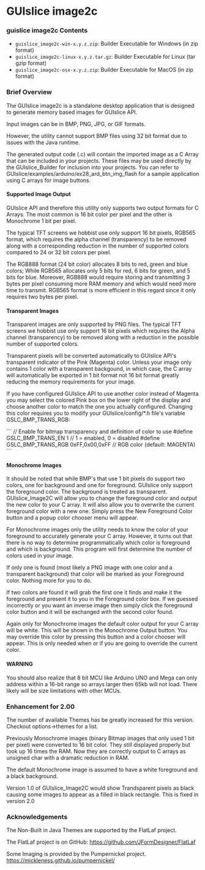 # GUIslice image2c

### guislice image2c Contents
- `guislice_image2c-win-x.y.z.zip`: Builder Executable for Windows (in zip format)
- `guislice_image2c-linux-x.y.z.tar.gz`: Builder Executable for Linux (tar gzip format)
- `guislice_image2c-osx-x.y.z.zip`: Builder Executable for MacOS (in zip format)

### Brief Overview
<p>The GUIslice image2c is a standalone desktop application that is designed to generate memory based images 
for GUIslice API.</p>

<p>Input images can be in BMP, PNG, JPG, or GIF formats.</p>

<p>However, the utility cannot support BMP files using 32 bit format due to issues with the Java runtime. </p>

<p>The generated output code (.c) will contain the imported image as a C Array that can be included in your 
projects. These files may be used directly by the GUIslice_Builder for inclusion into your projects. 
You can refer to GUIslice/examples/arduino/ex28_ard_btn_img_flash for a sample application using C arrays 
for image buttons.</p>

#### Supported Image Output

<p>GUIslice API and therefore this utility only supports two output formats for C Arrays. The most common 
is 16 bit color per pixel and the other is Monochrome 1 bit per pixel. </p>

<p>The typical TFT screens we hobbist use only support 16 bit pixels, RGB565 format, which requires the 
alpha channel (transparency) to be removed along with a corresponding reduction in the number of supported 
colors compared to 24 or 32 bit colors per pixel.
</p>

<p>
The RGB888 format (24 bit color) allocates 8 bits to red, green and blue colors; While RGB565 allocates
only 5 bits for red, 6 bits for green, and 5 bits for blue.  Moreover, RGB888 would require storing and transmitting 3 bytes
per pixel consuming more RAM memory and which would need more time to transmit. RGB565 format is more efficient in this regard
since it only requires two bytes per pixel.
</p>

#### Transparent Images

<p>Transparent images are only supported by PNG files. The typical TFT screens we hobbist use only support 
16 bit pixels which requires the Alpha channel (transparency) to be removed along with a reduction 
in the possible number of supported colors.</p>

<p>Transparent pixels will be converted automatically to GUIslice API's transparent indicator of the Pink (Magenta) color. 
Unless your image only contains 1 color with a transparent backgound, in which case, the C array will automatically 
be exported in 1 bit format not 16 bit format greatly reducing the memory requirements for your image.</p>

<p>If you have configured GUIslice API to use another color instead of Magenta you may select the colored Pink box 
on the lower right of the display and choose another color to match the one you actually configured. 
Changing this color requires you to modify your GUIslice/config/*.h file's variable GSLC_BMP_TRANS_RGB:</p>
```
  // Enable for bitmap transparency and definition of color to use
  #define GSLC_BMP_TRANS_EN     1               // 1 = enabled, 0 = disabled
  #define GSLC_BMP_TRANS_RGB    0xFF,0x00,0xFF  // RGB color (default: MAGENTA)
```

#### Monochrome Images

<p>It should be noted that while BMP's that use 1 bit pixels do support two colors, one for 
background and one for foreground. GUIslice only support the foreground color. 
The background is treated as transparent. GUIslice_Image2C will allow you to change the 
foreground color and output the new color to your C array. It will also allow you to overwrite 
the current foreground color with a new one. Simply press the New Foreground Color button and 
a popup color chooser menu will appear.</p>

<p>For Monochrome images only the utility needs to know the color of your foreground to accurately generate your C array.
However, it turns out that there is no way to determine programmatically which color is foreground and
which is background. This program will first determine the number of colors used in your image.</p>

<p>If only one is found (most likely a PNG image with one color and a transparent background) that color will be marked
as your Foreground color. Nothing more for you to do.</p>

<p>If two colors are found it will grab the first one it finds and make it the foreground and present it to you in 
the Foreground color box.  If we guessed incorrectly or you want an inverse image then simply click the 
foreground color button and it will be exchanged with the second color found.</>

<P> Again only for Monochrome images the default color output for your C array will be white. This will be shown in the
Monochrome Output button. You may override this color by pressing this button and a color chooser will appear.
This is only needed when or if you are going to override the current color.</p>

#### WARNING

<p>You should also realize that 8 bit MCU like Arduino UNO and Mega can only address within a 16-bit 
range so arrays larger then 65kb will not load.  There likely will be size limitations with other MCUs.</P>

### Enhancement for 2.00

<P>The number of available Themes has be greatly increased for this version. Checkout options->themes for a list.</p>

<p>Previously Monochrome images (binary Bitmap images that only used 1 bit per pixel) were converted 
to 16 bit color.  They still displayed properly but took up 16 times the RAM.  Now they are 
correctly output to C arrays as unsigned char with a dramatic reduction in RAM.</p> 

<p>The default Monochrome image is assumed to have a white foreground and a black background.</p>

<p>Version 1.0 of GUIslice_Image2C would show Trandsparent pixels as black causing some images to appear as a 
filled in black rectangle.  This is fixed in version 2.0</p>

### Acknowledgements

The Non-Built in Java Themes are supported by the FlatLaf project. 

The FlatLaf project is on GitHub: 
<https://github.com/JFormDesigner/FlatLaf>

Some Imaging is provided by the Pumpernickel project.
https://mickleness.github.io/pumpernickel/
